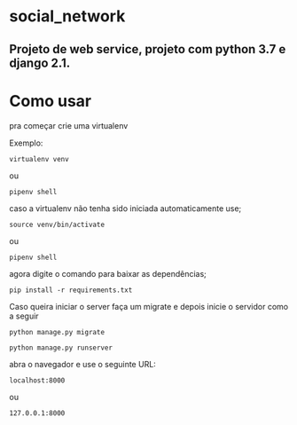 # social_network
Projeto de web service, projeto com python 3.7 e django 2.1.
-------------------------------------------------------------------------------------------
# Como usar
pra começar crie uma virtualenv

Exemplo:

```
virtualenv venv
```
ou
```
pipenv shell
```
caso a virtualenv não tenha sido iniciada automaticamente use;

```
source venv/bin/activate
```
ou
```
pipenv shell
```
agora digite o comando para baixar as dependências;

```
pip install -r requirements.txt
```
Caso queira iniciar o server faça um migrate e depois inicie o servidor como a seguir

```
python manage.py migrate

python manage.py runserver
```
abra o navegador e use o seguinte URL:


```
localhost:8000
```
ou
```
127.0.0.1:8000
```

